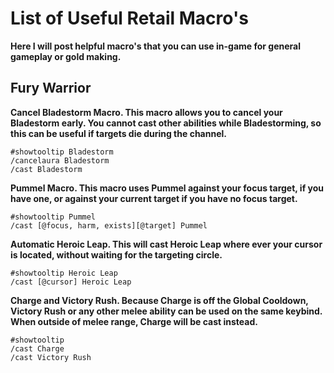 # List of Useful Retail Macro's
**Here I will post helpful macro's that you can use in-game for general gameplay or gold making.**

## Fury Warrior

**Cancel Bladestorm Macro. This macro allows you to cancel your Bladestorm early. You cannot cast other abilities while Bladestorming, so this can be useful if targets die during the channel.**
```
#showtooltip Bladestorm
/cancelaura Bladestorm
/cast Bladestorm
```

**Pummel Macro. This macro uses Pummel against your focus target, if you have one, or against your current target if you have no focus target.**
```
#showtooltip Pummel
/cast [@focus, harm, exists][@target] Pummel
```

**Automatic Heroic Leap. This will cast Heroic Leap where ever your cursor is located, without waiting for the targeting circle.**
```
#showtooltip Heroic Leap
/cast [@cursor] Heroic Leap
```

**Charge and Victory Rush. Because Charge is off the Global Cooldown, Victory Rush or any other melee ability can be used on the same keybind. When outside of melee range, Charge will be cast instead.**
```
#showtooltip
/cast Charge
/cast Victory Rush
```

